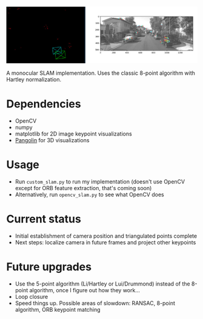 ![Example SLAM result](slam.jpg)

A monocular SLAM implementation. Uses the classic 8-point algorithm with Hartley normalization.

Dependencies
=======
- OpenCV
- numpy
- matplotlib for 2D image keypoint visualizations
- [Pangolin](https://github.com/uoip/pangolin) for 3D visualizations

Usage
=======
- Run `custom_slam.py` to run my implementation (doesn't use OpenCV except for ORB feature extraction, that's coming soon)
- Alternatively, run `opencv_slam.py` to see what OpenCV does

Current status
=======
- Initial establishment of camera position and triangulated points complete
- Next steps: localize camera in future frames and project other keypoints

Future upgrades
=======
- Use the 5-point algorithm (Li/Hartley or Lui/Drummond) instead of the 8-point algorithm, once I figure out how they work...
- Loop closure
- Speed things up. Possible areas of slowdown: RANSAC, 8-point algorithm, ORB keypoint matching